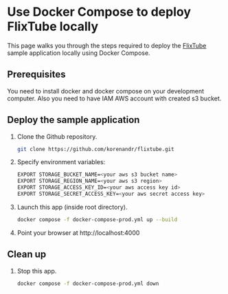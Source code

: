 # Use Docker Compose to deploy FlixTube locally

This page walks you through the steps required to deploy the [FlixTube](https://github.com/korenandr/flixtube) sample application locally using Docker Compose.

## Prerequisites

You need to install docker and docker compose on your development computer. Also you need to have IAM AWS account with created s3 bucket.

## Deploy the sample application

1. Clone the Github repository.

    ```bash
    git clone https://github.com/korenandr/flixtube.git
    ```

2. Specify environment variables:

    ```bash
    EXPORT STORAGE_BUCKET_NAME=<your aws s3 bucket name>
    EXPORT STORAGE_REGION_NAME=<your aws s3 region>
    EXPORT STORAGE_ACCESS_KEY_ID=<your aws access key id>
    EXPORT STORAGE_SECRET_ACCESS_KEY=<your aws secret access key>
    ```

3. Launch this app (inside root directory).

    ```bash
    docker compose -f docker-compose-prod.yml up --build
    ```

4. Point your browser at http://localhost:4000

## Clean up

1. Stop this app.

    ```bash
    docker compose -f docker-compose-prod.yml down
    ```